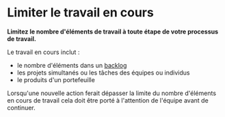 # Limiter le travail en cours

<summary>
<strong>Limitez le nombre d'éléments de travail à toute étape de votre processus de travail.</strong>
</summary>

Le travail en cours inclut :

- le nombre d'éléments dans un [backlog](glossary:backlog)
- les projets simultanés ou les tâches des équipes ou individus
- le produits d'un portefeuille

Lorsqu'une nouvelle action ferait dépasser la limite du nombre d'éléments en cours de travail cela doit être porté à l'attention de l'équipe avant de continuer.